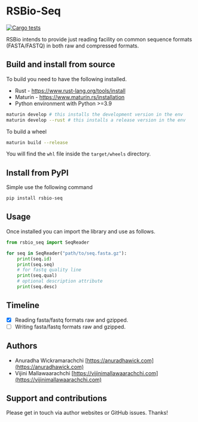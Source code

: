 # RSBio-Seq

[![Cargo tests](https://github.com/anuradhawick/rsbio-seq/actions/workflows/rust_test.yml/badge.svg)](https://github.com/anuradhawick/rsbio-seq/actions/workflows/rust_test.yml)

RSBio intends to provide just reading facility on common sequence formats (FASTA/FASTQ) in both raw and compressed formats.

## Build and install from source

To build you need to have the following installed.

- Rust - https://www.rust-lang.org/tools/install
- Maturin - https://www.maturin.rs/installation
- Python environment with Python >=3.9

```bash
maturin develop # this installs the development version in the env
maturin develop --rust # this installs a release version in the env
```

To build a wheel

```bash
maturin build --release
```

You will find the `whl` file inside the `target/wheels` directory.

## Install from PyPI

Simple use the following command

```bash
pip install rsbio-seq
```

## Usage

Once installed you can import the library and use as follows.

```python
from rsbio_seq import SeqReader

for seq in SeqReader("path/to/seq.fasta.gz"):
    print(seq.id)
    print(seq.seq)
    # for fastq quality line
    print(seq.qual)
    # optional description attribute
    print(seq.desc)
```

## Timeline

- [x] Reading fasta/fastq formats raw and gzipped.
- [ ] Writing fasta/fastq formats raw and gzipped.

## Authors

- Anuradha Wickramarachchi [https://anuradhawick.com](https://anuradhawick.com)
- Vijini Mallawaarachchi [https://vijinimallawaarachchi.com](https://vijinimallawaarachchi.com)

## Support and contributions

Please get in touch via author websites or GitHub issues. Thanks!
